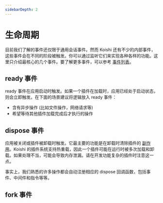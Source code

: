 ```yaml
---
sidebarDepth: 2
---
```


# 生命周期

目前我们了解的事件还仅限于通用会话事件。然而 Koishi 还有不少的内部事件，这些事件会在不同的阶段被触发。你可以通过监听它们来实现各种各样的功能。这里只介绍最核心的几个事件。要了解更多事件，可以参考 [事件列表](../../api/core/events.md)。

## ready 事件

ready 事件在应用启动时触发。如果一个插件在加载时，应用已经处于启动状态，则会立即触发。在下面的场景建议将逻辑放入 ready 事件：

- 含有异步操作 (比如文件操作，网络请求等)
- 希望等待其他插件加载完成后才执行的操作

## dispose 事件

应用被关闭或插件被卸载时触发。它最主要的功能是在卸载时清除插件的 [副作用](./plugin.md#卸载插件)。Koishi 的插件系统支持热重载，因此一个插件可能在运行时被多次加载和卸载。如果处理不当，可能会导致内存泄漏。请在开发功能复杂的插件时注意这一点。

事实上，我们熟悉的许多操作都会自动注册相应的 dispose 回调函数，包括事件、中间件和指令等等。

## fork 事件
